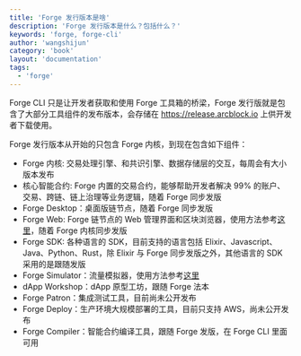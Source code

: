 ```yaml
---
title: 'Forge 发行版本是啥'
description: 'Forge 发行版本是什么？包括什么？'
keywords: 'forge, forge-cli'
author: 'wangshijun'
category: 'book'
layout: 'documentation'
tags:
  - 'forge'
---
```


Forge CLI 只是让开发者获取和使用 Forge 工具箱的桥梁，Forge 发行版就是包含了大部分工具组件的发布版本，会存储在 https://release.arcblock.io 上供开发者下载使用。

Forge 发行版本从开始的只包含 Forge 内核，到现在包含如下组件：

- Forge 内核: 交易处理引擎、和共识引擎、数据存储层的交互，每周会有大小版本发布
- 核心智能合约: Forge 内置的交易合约，能够帮助开发者解决 99% 的账户、交易、跨链、链上治理等业务逻辑，随着 Forge 同步发版
- Forge Desktop：桌面版链节点，随着 Forge 同步发版
- Forge Web: Forge 链节点的 Web 管理界面和区块浏览器，使用方法参考[这里](../8-explorer-other-tooling/forge-web)，随着 Forge 内核同步发版
- Forge SDK: 各种语言的 SDK，目前支持的语言包括 Elixir、Javascript、Java、Python、Rust，除 Elixir 与 Forge 同步发版之外，其他语言的 SDK 采用的是跟随发版
- Forge Simulator：流量模拟器，使用方法参考[这里](../8-explorer-other-tooling/simulator)
- dApp Workshop：dApp 原型工坊，跟随 Forge 法本
- Forge Patron：集成测试工具，目前尚未公开发布
- Forge Deploy：生产环境大规模部署的工具，目前只支持 AWS，尚未公开发布
- Forge Compiler：智能合约编译工具，跟随 Forge 发版，在 Forge CLI 里面可用

